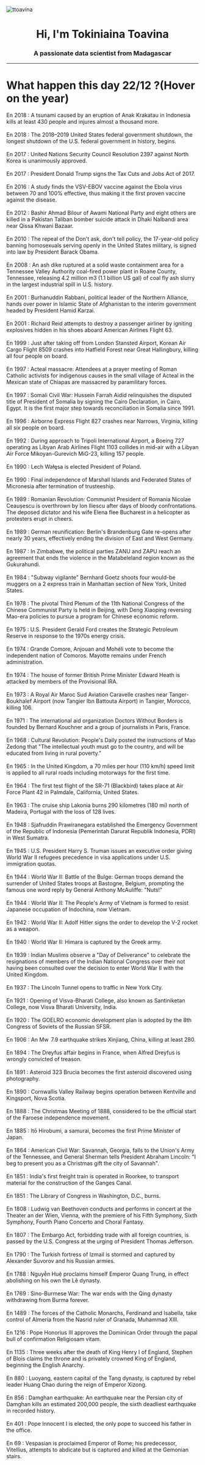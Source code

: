 
<p align="left"> <img src="https://komarev.com/ghpvc/?username=ttoavina&label=Profile%20views&color=0e75b6&style=flat" alt="ttoavina" /> </p>
<h1 align="center">Hi, I'm Tokiniaina Toavina</h1>
<h3 align="center">A passionate data scientist from Madagascar</h3>
    
<hr/>
<h1> What happen this day 22/12 ?(Hover on the year)</h1>

En 2018 : A tsunami caused by an eruption of Anak Krakatau in Indonesia kills at least 430 people and injures almost a thousand more.
<br/><br/>
En 2018 : The 2018–2019 United States federal government shutdown, the longest shutdown of the U.S. federal government in history, begins.
<br/><br/>
En 2017 : United Nations Security Council Resolution 2397 against North Korea is unanimously approved.
<br/><br/>
En 2017 : President Donald Trump signs the Tax Cuts and Jobs Act of 2017.
<br/><br/>
En 2016 : A study finds the VSV-EBOV vaccine against the Ebola virus between 70 and 100% effective, thus making it the first proven vaccine against the disease.
<br/><br/>
En 2012 : Bashir Ahmad Bilour of Awami National Party and eight others are killed in a Pakistan Taliban bomber suicide attack in Dhaki Nalbandi area near Qissa Khwani Bazaar.
<br/><br/>
En 2010 : The repeal of the Don't ask, don't tell policy, the 17-year-old policy banning homosexuals serving openly in the United States military, is signed into law by President Barack Obama.
<br/><br/>
En 2008 : An ash dike ruptured at a solid waste containment area for a Tennessee Valley Authority coal-fired power plant in Roane County, Tennessee, releasing 4.2 million m3 (1.1 billion US gal) of coal fly ash slurry in the largest industrial spill in U.S. history.
<br/><br/>
En 2001 : Burhanuddin Rabbani, political leader of the Northern Alliance, hands over power in Islamic State of Afghanistan to the interim government headed by President Hamid Karzai.
<br/><br/>
En 2001 : Richard Reid attempts to destroy a passenger airliner by igniting explosives hidden in his shoes aboard American Airlines Flight 63.
<br/><br/>
En 1999 : Just after taking off from London Stansted Airport, Korean Air Cargo Flight 8509 crashes into Hatfield Forest near Great Hallingbury, killing all four people on board.
<br/><br/>
En 1997 : Acteal massacre: Attendees at a prayer meeting of Roman Catholic activists for indigenous causes in the small village of Acteal in the Mexican state of Chiapas are massacred by paramilitary forces.
<br/><br/>
En 1997 : Somali Civil War: Hussein Farrah Aidid relinquishes the disputed title of President of Somalia by signing the Cairo Declaration, in Cairo, Egypt. It is the first major step towards reconciliation in Somalia since 1991.
<br/><br/>
En 1996 : Airborne Express Flight 827 crashes near Narrows, Virginia, killing all six people on board.
<br/><br/>
En 1992 : During approach to Tripoli International Airport, a Boeing 727 operating as Libyan Arab Airlines Flight 1103 collides in mid-air with a Libyan Air Force Mikoyan-Gurevich MiG-23, killing 157 people.
<br/><br/>
En 1990 : Lech Wałęsa is elected President of Poland.
<br/><br/>
En 1990 : Final independence of Marshall Islands and Federated States of Micronesia after termination of trusteeship.
<br/><br/>
En 1989 : Romanian Revolution: Communist President of Romania Nicolae Ceaușescu is overthrown by Ion Iliescu after days of bloody confrontations. The deposed dictator and his wife Elena flee Bucharest in a helicopter as protesters erupt in cheers.
<br/><br/>
En 1989 : German reunification: Berlin's Brandenburg Gate re-opens after nearly 30 years, effectively ending the division of East and West Germany.
<br/><br/>
En 1987 : In Zimbabwe, the political parties ZANU and ZAPU reach an agreement that ends the violence in the Matabeleland region known as the Gukurahundi.
<br/><br/>
En 1984 : "Subway vigilante" Bernhard Goetz shoots four would-be muggers on a 2 express train in Manhattan section of New York, United States.
<br/><br/>
En 1978 : The pivotal Third Plenum of the 11th National Congress of the Chinese Communist Party is held in Beijing, with Deng Xiaoping reversing Mao-era policies to pursue a program for Chinese economic reform.
<br/><br/>
En 1975 : U.S. President Gerald Ford creates the Strategic Petroleum Reserve in response to the 1970s energy crisis.
<br/><br/>
En 1974 : Grande Comore, Anjouan and Mohéli vote to become the independent nation of Comoros. Mayotte remains under French administration.
<br/><br/>
En 1974 : The house of former British Prime Minister Edward Heath is attacked by members of the Provisional IRA.
<br/><br/>
En 1973 : A Royal Air Maroc Sud Aviation Caravelle crashes near Tanger-Boukhalef Airport (now Tangier Ibn Battouta Airport) in Tangier, Morocco, killing 106.
<br/><br/>
En 1971 : The international aid organization Doctors Without Borders is founded by Bernard Kouchner and a group of journalists in Paris, France.
<br/><br/>
En 1968 : Cultural Revolution: People's Daily posted the instructions of Mao Zedong that "The intellectual youth must go to the country, and will be educated from living in rural poverty."
<br/><br/>
En 1965 : In the United Kingdom, a 70 miles per hour (110 km/h) speed limit is applied to all rural roads including motorways for the first time.
<br/><br/>
En 1964 : The first test flight of the SR-71 (Blackbird) takes place at Air Force Plant 42 in Palmdale, California, United States.
<br/><br/>
En 1963 : The cruise ship Lakonia burns 290 kilometres (180 mi) north of Madeira, Portugal with the loss of 128 lives.
<br/><br/>
En 1948 : Sjafruddin Prawiranegara established the Emergency Government of the Republic of Indonesia (Pemerintah Darurat Republik Indonesia, PDRI) in West Sumatra.
<br/><br/>
En 1945 : U.S. President Harry S. Truman issues an executive order giving World War II refugees precedence in visa applications under U.S. immigration quotas.
<br/><br/>
En 1944 : World War II: Battle of the Bulge: German troops demand the surrender of United States troops at Bastogne, Belgium, prompting the famous one word reply by General Anthony McAuliffe: "Nuts!"
<br/><br/>
En 1944 : World War II: The People's Army of Vietnam is formed to resist Japanese occupation of Indochina, now Vietnam.
<br/><br/>
En 1942 : World War II: Adolf Hitler signs the order to develop the V-2 rocket as a weapon.
<br/><br/>
En 1940 : World War II: Himara is captured by the Greek army.
<br/><br/>
En 1939 : Indian Muslims observe a "Day of Deliverance" to celebrate the resignations of members of the Indian National Congress over their not having been consulted over the decision to enter World War II with the United Kingdom.
<br/><br/>
En 1937 : The Lincoln Tunnel opens to traffic in New York City.
<br/><br/>
En 1921 : Opening of Visva-Bharati College, also known as Santiniketan College, now Visva Bharati University, India.
<br/><br/>
En 1920 : The GOELRO economic development plan is adopted by the 8th Congress of Soviets of the Russian SFSR.
<br/><br/>
En 1906 : An Mw  7.9 earthquake strikes Xinjiang, China, killing at least 280.
<br/><br/>
En 1894 : The Dreyfus affair begins in France, when Alfred Dreyfus is wrongly convicted of treason.
<br/><br/>
En 1891 : Asteroid 323 Brucia becomes the first asteroid discovered using photography.
<br/><br/>
En 1890 : Cornwallis Valley Railway begins operation between Kentville and Kingsport, Nova Scotia.
<br/><br/>
En 1888 : The Christmas Meeting of 1888, considered to be the official start of the Faroese independence movement.
<br/><br/>
En 1885 : Itō Hirobumi, a samurai, becomes the first Prime Minister of Japan.
<br/><br/>
En 1864 : American Civil War: Savannah, Georgia, falls to the Union's Army of the Tennessee, and General Sherman tells President Abraham Lincoln: "I beg to present you as a Christmas gift the city of Savannah".
<br/><br/>
En 1851 : India's first freight train is operated in Roorkee, to transport material for the construction of the Ganges Canal.
<br/><br/>
En 1851 : The Library of Congress in Washington, D.C., burns.
<br/><br/>
En 1808 : Ludwig van Beethoven conducts and performs in concert at the Theater an der Wien, Vienna, with the premiere of his Fifth Symphony, Sixth Symphony, Fourth Piano Concerto and Choral Fantasy.
<br/><br/>
En 1807 : The Embargo Act, forbidding trade with all foreign countries, is passed by the U.S. Congress at the urging of President Thomas Jefferson.
<br/><br/>
En 1790 : The Turkish fortress of Izmail is stormed and captured by Alexander Suvorov and his Russian armies.
<br/><br/>
En 1788 : Nguyễn Huệ proclaims himself Emperor Quang Trung, in effect abolishing on his own the Lê dynasty.
<br/><br/>
En 1769 : Sino-Burmese War: The war ends with the Qing dynasty withdrawing from Burma forever.
<br/><br/>
En 1489 : The forces of the Catholic Monarchs, Ferdinand and Isabella, take control of Almería from the Nasrid ruler of Granada, Muhammad XIII.
<br/><br/>
En 1216 : Pope Honorius III approves the Dominican Order through the papal bull of confirmation Religiosam vitam.
<br/><br/>
En 1135 : Three weeks after the death of King Henry I of England, Stephen of Blois claims the throne and is privately crowned King of England, beginning the English Anarchy.
<br/><br/>
En 880 : Luoyang, eastern capital of the Tang dynasty, is captured by rebel leader Huang Chao during the reign of Emperor Xizong.
<br/><br/>
En 856 : Damghan earthquake: An earthquake near the Persian city of Damghan kills an estimated 200,000 people, the sixth deadliest earthquake in recorded history.
<br/><br/>
En 401 : Pope Innocent I is elected, the only pope to succeed his father in the office.
<br/><br/>
En 69 : Vespasian is proclaimed Emperor of Rome; his predecessor, Vitellius, attempts to abdicate but is captured and killed at the Gemonian stairs.
<br/><br/>
